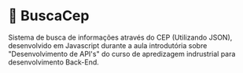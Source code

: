 # 🔎 BuscaCep

Sistema de busca de informações através do CEP (Utilizando JSON), desenvolvido em Javascript durante a aula introdutória sobre "Desenvolvimento de API's" do curso de apredizagem indrustrial para desenvolvimento Back-End.
